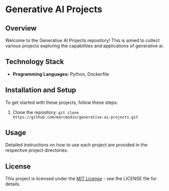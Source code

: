 # Generative AI Projects

## Overview
Welcome to the Generative AI Projects repository! This is aimed to collect various projects exploring the capabilities and applications of generative ai.

## Technology Stack
- **Programming Languages:** Python, Dockerfile

## Installation and Setup
To get started with these projects, follow these steps:
1. Clone the repository: `git clone https://github.com/marcmodin/generative-ai-projects.git`

## Usage
Detailed instructions on how to use each project are provided in the respective project directories.

## License
This project is licensed under the [MIT License](LICENSE) - see the LICENSE file for details.
